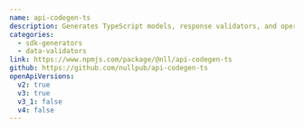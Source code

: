 ```yaml
---
name: api-codegen-ts
description: Generates TypeScript models, response validators, and operation controllers from OpenAPI descriptions
categories:
  - sdk-generators
  - data-validators
link: https://www.npmjs.com/package/@nll/api-codegen-ts
github: https://github.com/nullpub/api-codegen-ts
openApiVersions:
  v2: true
  v3: true
  v3_1: false
  v4: false
---
```

